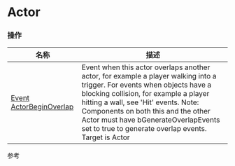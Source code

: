 # Actor

### 操作  
| 名称 | 描述 |
|--|--|
| [Event ActorBeginOverlap](./event-actor-begin-overlap.md) | Event when this actor overlaps another actor, for example a player walking into a trigger. For events when objects have a blocking collision, for example a player hitting a wall, see 'Hit' events. Note: Components on both this and the other Actor must have bGenerateOverlapEvents set to true to generate overlap events. Target is Actor |

参考